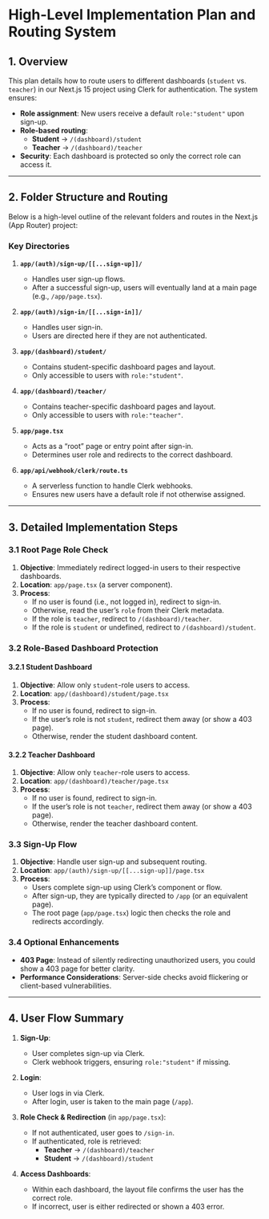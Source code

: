 # High-Level Implementation Plan and Routing System

## 1. Overview

This plan details how to route users to different dashboards (`student` vs. `teacher`) in our Next.js 15 project using Clerk for authentication. The system ensures:

- **Role assignment**: New users receive a default `role:"student"` upon sign-up.
- **Role-based routing**: 
  - **Student** → `/(dashboard)/student`
  - **Teacher** → `/(dashboard)/teacher`
- **Security**: Each dashboard is protected so only the correct role can access it.

---

## 2. Folder Structure and Routing

Below is a high-level outline of the relevant folders and routes in the Next.js (App Router) project:

### Key Directories

1. **`app/(auth)/sign-up/[[...sign-up]]/`**  
   - Handles user sign-up flows.  
   - After a successful sign-up, users will eventually land at a main page (e.g., `/app/page.tsx`).

2. **`app/(auth)/sign-in/[[...sign-in]]/`**  
   - Handles user sign-in.  
   - Users are directed here if they are not authenticated.

3. **`app/(dashboard)/student/`**  
   - Contains student-specific dashboard pages and layout.  
   - Only accessible to users with `role:"student"`.

4. **`app/(dashboard)/teacher/`**  
   - Contains teacher-specific dashboard pages and layout.  
   - Only accessible to users with `role:"teacher"`.

5. **`app/page.tsx`**  
   - Acts as a “root” page or entry point after sign-in.  
   - Determines user role and redirects to the correct dashboard.

6. **`app/api/webhook/clerk/route.ts`**  
   - A serverless function to handle Clerk webhooks.  
   - Ensures new users have a default role if not otherwise assigned.

---

## 3. Detailed Implementation Steps

### 3.1 Root Page Role Check

1. **Objective**: Immediately redirect logged-in users to their respective dashboards.  
2. **Location**: `app/page.tsx` (a server component).  
3. **Process**:
   - If no user is found (i.e., not logged in), redirect to sign-in.  
   - Otherwise, read the user’s `role` from their Clerk metadata.  
   - If the role is `teacher`, redirect to `/(dashboard)/teacher`.  
   - If the role is `student` or undefined, redirect to `/(dashboard)/student`.  

### 3.2 Role-Based Dashboard Protection

#### 3.2.1 Student Dashboard

1. **Objective**: Allow only `student`-role users to access.  
2. **Location**: `app/(dashboard)/student/page.tsx`  
3. **Process**:
   - If no user is found, redirect to sign-in.  
   - If the user’s role is not `student`, redirect them away (or show a 403 page).  
   - Otherwise, render the student dashboard content.

#### 3.2.2 Teacher Dashboard

1. **Objective**: Allow only `teacher`-role users to access.  
2. **Location**: `app/(dashboard)/teacher/page.tsx`  
3. **Process**:
   - If no user is found, redirect to sign-in.  
   - If the user’s role is not `teacher`, redirect them away (or show a 403 page).  
   - Otherwise, render the teacher dashboard content.

### 3.3 Sign-Up Flow

1. **Objective**: Handle user sign-up and subsequent routing.  
2. **Location**: `app/(auth)/sign-up/[[...sign-up]]/page.tsx`  
3. **Process**:
   - Users complete sign-up using Clerk’s component or flow.  
   - After sign-up, they are typically directed to `/app` (or an equivalent page).  
   - The root page (`app/page.tsx`) logic then checks the role and redirects accordingly.

### 3.4 Optional Enhancements

- **403 Page**: Instead of silently redirecting unauthorized users, you could show a 403 page for better clarity.  
- **Performance Considerations**: Server-side checks avoid flickering or client-based vulnerabilities.

---

## 4. User Flow Summary

1. **Sign-Up**:  
   - User completes sign-up via Clerk.  
   - Clerk webhook triggers, ensuring `role:"student"` if missing.

2. **Login**:  
   - User logs in via Clerk.  
   - After login, user is taken to the main page (`/app`).

3. **Role Check & Redirection** (in `app/page.tsx`):  
   - If not authenticated, user goes to `/sign-in`.  
   - If authenticated, role is retrieved:  
     - **Teacher** → `/(dashboard)/teacher`  
     - **Student** → `/(dashboard)/student`

4. **Access Dashboards**:  
   - Within each dashboard, the layout file confirms the user has the correct role.  
   - If incorrect, user is either redirected or shown a 403 error.
